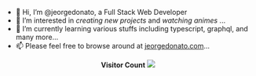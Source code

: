 - 👋 Hi, I’m @jeorgedonato, a Full Stack Web Developer
- 👀 I’m interested in *creating new projects* and *watching animes* ...
- 🌱 I’m currently learning various stuffs including typescript, graphql, and many more...
- 📫 Please feel free to browse around at [jeorgedonato.com](https://jeorgedonato.com/)...

<!---
jeorgedonato/jeorgedonato is a ✨ special ✨ repository because its `README.md` (this file) appears on your GitHub profile.
You can click the Preview link to take a look at your changes.
--->

<p align="center">
 <b>Visitor Count</b>
  <img src="https://profile-counter.glitch.me/jeorgedonato/count.svg">
</p>
